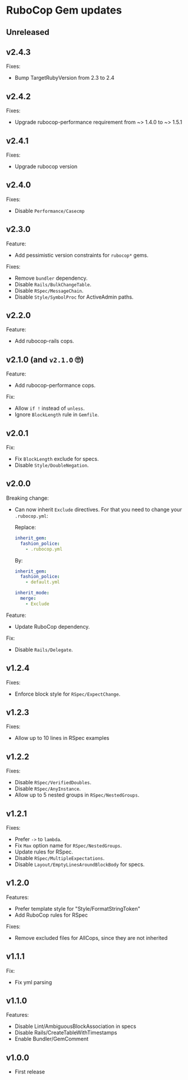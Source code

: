 RuboCop Gem updates
===================

## Unreleased

## v2.4.3

Fixes:
- Bump TargetRubyVersion from 2.3 to 2.4

## v2.4.2

Fixes:
- Upgrade rubocop-performance requirement from ~> 1.4.0 to ~> 1.5.1

## v2.4.1

Fixes:
- Upgrade rubocop version

## v2.4.0

Fixes:
- Disable `Performance/Casecmp`

## v2.3.0

Feature:
- Add pessimistic version constraints for `rubocop*` gems.

Fixes:
- Remove `bundler` dependency.
- Disable `Rails/BulkChangeTable`.
- Disable `RSpec/MessageChain`.
- Disable `Style/SymbolProc` for ActiveAdmin paths.

## v2.2.0

Feature:
- Add rubocop-rails cops.

## v2.1.0 (and `v2.1.O` 🙄)

Feature:
- Add rubocop-performance cops.

Fix:
- Allow `if !` instead of `unless`.
- Ignore `BlockLength` rule in `Gemfile`.

## v2.0.1

Fix:
- Fix `BlockLength` exclude for specs.
- Disable `Style/DoubleNegation`.

## v2.0.0

Breaking change:
- Can now inherit `Exclude` directives. For that you need to change your
  `.rubocop.yml`:

    Replace:

    ```yml
    inherit_gem:
      fashion_police:
        - .rubocop.yml
    ```

    By:

    ```yml
    inherit_gem:
      fashion_police:
        - default.yml

    inherit_mode:
      merge:
        - Exclude
    ```

Feature:
- Update RuboCop dependency.

Fix:
- Disable `Rails/Delegate`.

## v1.2.4

Fixes:
- Enforce block style for `RSpec/ExpectChange`.

## v1.2.3

Fixes:
- Allow up to 10 lines in RSpec examples

## v1.2.2

Fixes:
- Disable `RSpec/VerifiedDoubles`.
- Disable `RSpec/AnyInstance`.
- Allow up to 5 nested groups in `RSpec/NestedGroups`.

## v1.2.1

Fixes:
- Prefer `->` to `lambda`.
- Fix `Max` option name for `RSpec/NestedGroups`.
- Update rules for RSpec.
- Disable `RSpec/MultipleExpectations`.
- Disable `Layout/EmptyLinesAroundBlockBody` for specs.

## v1.2.0

Features:
- Prefer template style for "Style/FormatStringToken"
- Add RuboCop rules for RSpec

Fixes:
- Remove excluded files for AllCops, since they are not inherited

## v1.1.1

Fix:
- Fix yml parsing

## v1.1.0

Features:
- Disable Lint/AmbiguousBlockAssociation in specs
- Disable Rails/CreateTableWithTimestamps
- Enable Bundler/GemComment

## v1.0.0

- First release
